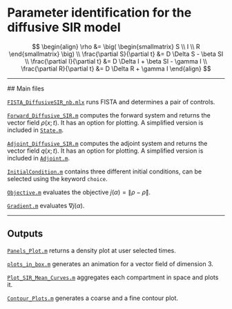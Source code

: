 # Parameter identification for the diffusive SIR model

$$
\begin{align}
	\rho &= \big( \begin{smallmatrix} S \\ I \\ R \end{smallmatrix} \big)
	\\
	\frac{\partial S}{\partial t} &= D \Delta S - \beta SI
	\\
	\frac{\partial I}{\partial t} &= D \Delta I + \beta SI - \gamma I
	\\
	\frac{\partial R}{\partial t} &= D \Delta R + \gamma I
\end{align}
$$

---

## Main files

[`FISTA_DiffusiveSIR_nb.mlx`](FISTA_DiffusiveSIR_nb.mlx) runs FISTA and determines a pair of controls.

[`Forward_Diffusive_SIR.m`](Forward_Diffusive_SIR.m) computes the forward system and returns the vector field $\rho(x;t)$. It has an option for plotting. A simplified version is included in [`State.m`](State.m).

[`Adjoint_Diffusive_SIR.m`](Adjoint_Diffusive_SIR.m) computes the adjoint system and returns the vector field $q(x;t)$. It has an option for plotting. A simplified version is included in [`Adjoint.m`](Adjoint.m).

[`InitialCondition.m`](InitialCondition.m) contains three different initial conditions, can be selected using the keyword `choice`.

[`Objective.m`](Objective.m) evaluates the objective $j(\alpha) = \| \rho - \widehat{\rho} \|$.

[`Gradient.m`](Gradient.m) evaluates $\nabla j(\alpha)$.

---

## Outputs

[`Panels_Plot.m`](Panels_Plot.m) returns a density plot at user selected times.

[`plots_in_box.m`](plots_in_box.m) generates an animation for a vector field of dimension 3.

[`Plot_SIR_Mean_Curves.m`](Plot_SIR_Mean_Curves.m) aggregates each compartment in space and plots it.

[`Contour_Plots.m`](Contour_Plots.m) generates a coarse and a fine contour plot.
